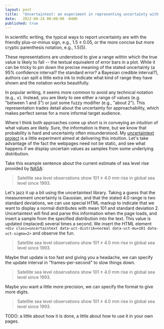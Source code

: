 ```yaml
---
layout: post
title:  "Uncertaintext: an experiment in representing uncertainty with text"
date:   2022-08-24 00:00:00 -0400
published: true 
---
```


In scientific writing, the typical ways to report uncertainty are with the
friendly plus-or-minus sign, e.g., 1.5 ± 0.05, or the more concise but more
cryptic parenthesis notation, e.g., 1.5(5).

These representations are understood to give a range within which the true
value is likely to fall -- the textual equivalent of error bars in a plot.
While it can be tricky to pin down the precise meaning of the stated
uncertainty (a 95% confidence interval? the standard error? a Bayesian credible
interval?), authors can spill a little extra ink to indicate what kind of range
they have shown and the notation works beautifully.

In popular writing, it seems more common to avoid any technical notation (e.g.,
±). Instead, you are likely to see either a range of values (e.g. "between 1 and 3")
or just some fuzzy modifier (e.g., "about 2"). This representation trades detail
about the uncertainty for approachability, which makes perfect sense for a 
more informal target audience.

Where I think both approaches come up short is in conveying an _intuition_ of
what values are likely. Sure, the information is there, but we know that
probability is hard and uncertainty often misunderstood. My [uncertaintext
project][uncertaintext-repo] is a little experiment aimed at delivering this
intuition. Let's take advantage of the fact the webpages need not be static,
and see what happens if we display uncertain values as samples from some
underlying distribution. 

Take this example sentence about the current estimate of sea level rise provided by [NASA][nasa-sea-level]:

> Satellite sea level observations show 101 ± 4.0 mm rise in global sea level since 1993.

Let's jazz it up a bit using the uncertaintext library. Taking a guess that the
measurement uncertainty is Gaussian, and that the stated 4.0 range is two
standard deviations, we can use special HTML markup to indicate that we want to
display a normal distributes with mean 101 and standard deviation 2.
Uncertaintext will find and parse this information when the page loads, and
insert a sample from the specified distribution into the text.  This value is
updated (replaced) several times a second. We insert the HTML element
`<div class=uncertaintext data-uct-distrib=normal data-uct-mu=101 data-uct-sigma=2>`
and observe the fun. 

> Satellite sea level observations show 101 ± 4.0 mm rise in global sea level since 1993.

Maybe that update is too fast and giving you a headache, we can specify the update interval in
"frames-per-second" to slow things down.

> Satellite sea level observations show 101 ± 4.0 mm rise in global sea level since 1993.

Maybe you want a little more precision, we can specify the format to give more digits.

> Satellite sea level observations show 101 ± 4.0 mm rise in global sea level since 1993.


TODO: a little about how it is done, a little about how to use it in your own pages.

[uncertaintext-repo]: https://github.com/keithfma/uncertaintext
[nasa-sea-level]: https://climate.nasa.gov/vital-signs/sea-level/
